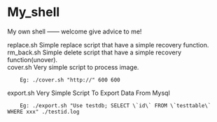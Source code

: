 My_shell
====

My own shell —— welcome give advice to me!

replace.sh	Simple replace script that have a simple recovery function.<br/>
rm_back.sh	Simple delete script that have a simple recovery function(unover).<br/>
cover.sh	Very simple script to process image.<br/>

		Eg: ./cover.sh "http://" 600 600

export.sh	Very Simple Script To Export Data From Mysql<br/>

		Eg: ./export.sh "Use testdb; SELECT \`id\` FROM \`testtable\` WHERE xxx" ./testid.log
